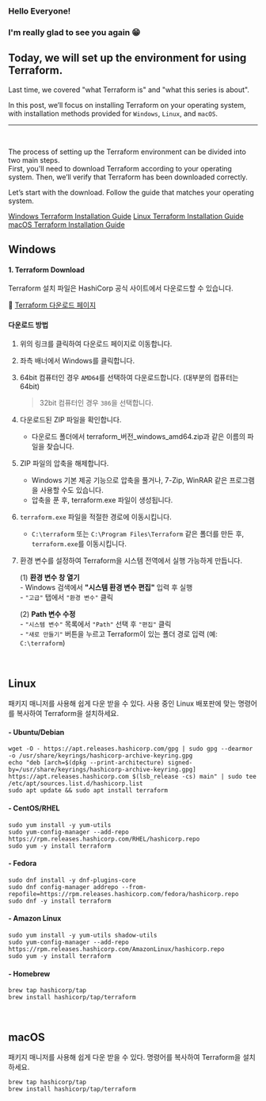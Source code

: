 ### Hello Everyone! 
### I'm really glad to see you again 😁
## Today, we will set up the environment for using Terraform.

Last time, we covered "what Terraform is" and "what this series is about".  
  
In this post, we’ll focus on installing Terraform on your operating system, with installation methods provided for `Windows`, `Linux`, and `macOS`.

***
<br>

The process of setting up the Terraform environment can be divided into two main steps.  
First, you'll need to download Terraform according to your operating system. Then, we’ll verify that Terraform has been downloaded correctly.  
  
Let’s start with the download. Follow the guide that matches your operating system.  

[Windows Terraform Installation Guide](#Windows)
[Linux Terraform Installation Guide](#Linux)
[macOS Terraform Installation Guide](#macOS)


## Windows

#### 1. Terraform Download

Terraform 설치 파일은 HashiCorp 공식 사이트에서 다운로드할 수 있습니다.

🔗 [Terraform 다운로드 페이지](https://developer.hashicorp.com/terraform/install)

#### 다운로드 방법

1. 위의 링크를 클릭하여 다운로드 페이지로 이동합니다.

1. 좌측 배너에서 Windows를 클릭합니다.

1. 64bit 컴퓨터인 경우 `AMD64`를 선택하여 다운로드합니다. (대부분의 컴퓨터는 64bit) 
    >  32bit 컴퓨터인 경우 `386`을 선택합니다.

1. 다운로드된 ZIP 파일을 확인합니다.
   - 다운로드 폴더에서 terraform_버전_windows_amd64.zip과 같은 이름의 파일을 찾습니다.

1. ZIP 파일의 압축을 해제합니다.
   - Windows 기본 제공 기능으로 압축을 풀거나, 7-Zip, WinRAR 같은 프로그램을 사용할 수도 있습니다.
   - 압축을 푼 후, terraform.exe 파일이 생성됩니다.

1. `terraform.exe` 파일을 적절한 경로에 이동시킵니다.
   - `C:\terraform` 또는 `C:\Program Files\Terraform` 같은 폴더를 만든 후, `terraform.exe`를 이동시킵니다.
  
1. 환경 변수를 설정하여 Terraform을 시스템 전역에서 실행 가능하게 만듭니다.

    (1) **환경 변수 창 열기**  
       - Windows 검색에서 **"시스템 환경 변수 편집"** 입력 후 실행  
       - `"고급"` 탭에서 `"환경 변수"` 클릭  
    
    (2️) **Path 변수 수정**  
       - `"시스템 변수"` 목록에서 `"Path"` 선택 후 `"편집"` 클릭  
       - `"새로 만들기"` 버튼을 누르고 Terraform이 있는 폴더 경로 입력 (예: `C:\terraform`)  
    


<br>

## Linux  
  
패키지 매니저를 사용해 쉽게 다운 받을 수 있다. 사용 중인 Linux 배포판에 맞는 명령어를 복사하여 Terraform을 설치하세요.
  
#### - Ubuntu/Debian
```hcl
wget -O - https://apt.releases.hashicorp.com/gpg | sudo gpg --dearmor -o /usr/share/keyrings/hashicorp-archive-keyring.gpg
echo "deb [arch=$(dpkg --print-architecture) signed-by=/usr/share/keyrings/hashicorp-archive-keyring.gpg] https://apt.releases.hashicorp.com $(lsb_release -cs) main" | sudo tee /etc/apt/sources.list.d/hashicorp.list
sudo apt update && sudo apt install terraform
```
  
#### - CentOS/RHEL 
```hcl
sudo yum install -y yum-utils
sudo yum-config-manager --add-repo https://rpm.releases.hashicorp.com/RHEL/hashicorp.repo
sudo yum -y install terraform
``` 

#### - Fedora  
```hcl
sudo dnf install -y dnf-plugins-core
sudo dnf config-manager addrepo --from-repofile=https://rpm.releases.hashicorp.com/fedora/hashicorp.repo
sudo dnf -y install terraform
```

#### - Amazon Linux
```hcl
sudo yum install -y yum-utils shadow-utils
sudo yum-config-manager --add-repo https://rpm.releases.hashicorp.com/AmazonLinux/hashicorp.repo
sudo yum -y install terraform
```

#### - Homebrew
```hcl
brew tap hashicorp/tap
brew install hashicorp/tap/terraform
```
<br>


## macOS

패키지 매니저를 사용해 쉽게 다운 받을 수 있다. 명령어를 복사하여 Terraform을 설치하세요.

```hcl
brew tap hashicorp/tap
brew install hashicorp/tap/terraform
```
